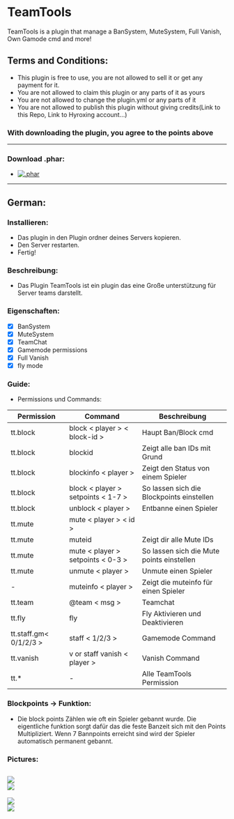# TeamTools
TeamTools is a plugin that manage a BanSystem, MuteSystem, Full Vanish, Own Gamode cmd and more!

## Terms and Conditions:
- This plugin is free to use, you are not allowed to sell it or get any payment for it.
- You are not allowed to claim this plugin or any parts of it as yours
- You are not allowed to change the plugin.yml or any parts of it
- You are not allowed to publish this plugin without giving credits(Link to this Repo, Link to Hyroxing account...)
### With downloading the plugin, you agree to the points above
--------------------
### Download .phar:
- [![.phar](https://poggit.pmmp.io/ci/Hyroxing/TeamTools/TeamTools-iTzFreeHD)](https://poggit.pmmp.io/ci/Hyroxing/TeamTools/TeamTools-iTzFreeHD)

--------------------
## German:

### Installieren:
- Das plugin in den Plugin ordner deines Servers kopieren. 
- Den Server restarten. 
- Fertig!

### Beschreibung:
- Das Plugin TeamTools ist ein plugin das eine Große unterstützung für Server teams darstellt.

### Eigenschaften:
- [x] BanSystem
- [x] MuteSystem
- [x] TeamChat
- [x] Gamemode permissions
- [x] Full Vanish
- [x] fly mode

### Guide:

- Permissions und Commands:

| Permission | Command | Beschreibung |
| ------------- | ------------- |------------- |
| tt.block | block < player > < block-id > | Haupt Ban/Block cmd |
| tt.block | blockid | Zeigt alle ban IDs mit Grund |
| tt.block | blockinfo < player > | Zeigt den Status von einem Spieler |
| tt.block | block < player > setpoints < 1-7 > | So lassen sich die Blockpoints einstellen |
| tt.block | unblock < player > | Entbanne einen Spieler |
| tt.mute | mute < player > < id > |  |
| tt.mute | muteid | Zeigt dir alle Mute IDs |
| tt.mute | mute < player > setpoints < 0-3 > | So lassen sich die Mute points einstellen |
| tt.mute | unmute < player > | Unmute einen Spieler |
| - | muteinfo < player > | Zeigt die muteinfo für einen Spieler |
| tt.team | @team < msg > | Teamchat |
| tt.fly | fly | Fly Aktivieren und Deaktivieren |
| tt.staff.gm< 0/1/2/3 > | staff <gm> < 1/2/3 > <player> | Gamemode Command |
| tt.vanish | v or staff vanish < player > | Vanish Command |
| tt.* | - | Alle TeamTools Permission |
  
### Blockpoints -> Funktion:
- Die block points Zählen wie oft ein Spieler gebannt wurde. Die eigentliche funktion sorgt dafür das die feste Banzeit sich mit den Points Multipliziert. Wenn 7 Bannpoints erreicht sind wird der Spieler automatisch permanent gebannt.
  
  
### Pictures:
<img src="https://raw.githubusercontent.com/Hyroxing/TeamTools/master/TeamTools-Bilder/tt-block.PNG"></img> <br>
<img src="https://raw.githubusercontent.com/Hyroxing/TeamTools/master/TeamTools-Bilder/tt-blockid.PNG"></img> <br>
----------------------
<img src="https://raw.githubusercontent.com/Hyroxing/TeamTools/master/TeamTools-Bilder/tt-mute.PNG"></img> <br>
<img src="https://raw.githubusercontent.com/Hyroxing/TeamTools/master/TeamTools-Bilder/tt-muteid.PNG"></img> <br>
